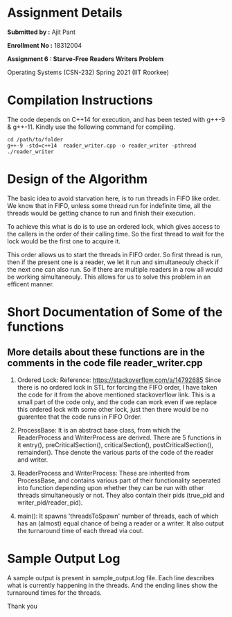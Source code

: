 # Assignment Details
 **Submitted by  :** Ajit Pant

 **Enrollment No :** 18312004

 **Assignment 6 : Starve-Free Readers Writers Problem**

 Operating Systems (CSN-232) Spring 2021 (IIT Roorkee)




# Compilation Instructions
The code depends on C++14 for execution, and has been tested with g++-9 & g++-11. Kindly use the following command for compiling.

```
cd /path/to/folder
g++-9 -std=c++14  reader_writer.cpp -o reader_writer -pthread
./reader_writer
```

# Design of the Algorithm
The basic idea to avoid starvation here, is to run threads in FIFO like order. We know that in FIFO, unless some thread run for indefinite time, all the threads would be getting chance to run and finish their execution.

To achieve this what is do is to use an ordered lock, which gives access to the callers in the order of their calling time. So the first thread to wait for the lock would be the first one to acquire it.

This order allows us to start the threads in FIFO order.
So first thread is run, then if the present one is a reader, we let it run and simultaneouly check if the next one can also run. So if there are multiple readers in a row all would be working simultaneouly. This allows for us to solve this problem in an efficent manner.

# Short Documentation of Some of the functions

## More details about these functions are in the comments in the code file reader_writer.cpp

1. Ordered Lock: Reference: https://stackoverflow.com/a/14792685
    Since there is no ordered lock in STL for forcing the FIFO order, I have taken the code for it from the above mentioned stackoverflow link. This is a small part of the code only, and the code can work even if we replace this ordered lock with some other lock, just then there would be no guarentee that the code runs in FIFO Order.

2. ProcessBase:
    It is an abstract base class, from which the ReaderProcess and WriterProcess are derived. There are 5 functions in it     entry(), preCriticalSection(), criticalSection(), postCriticalSection(), remainder(). Thse denote the various parts of the code of the reader and writer.

3. ReaderProcess and WriterProcess:
    These are inherited from ProcessBase, and contains various part of their functionality seperated into function depending upon whether they can be run with other threads simultaneously or not.
    They also contain their pids (true_pid and writer_pid/reader_pid).

4. main():
    It spawns 'threadsToSpawn' number of threads, each of which has an (almost) equal chance of being a reader or a writer. It also output the turnaround time of each thread via cout.



# Sample Output Log
A sample output is present in sample_output.log file. Each line describes what is currently happening in the threads. And the ending lines show the turnaround times for the threads.

Thank you
